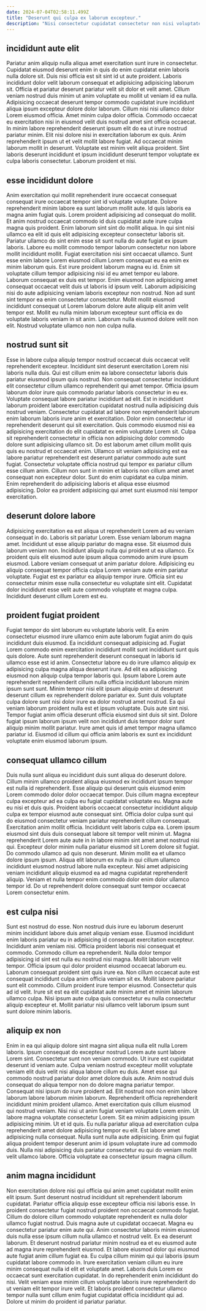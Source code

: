 ```yaml
---
date: 2024-07-04T02:58:11.499Z
title: "Deserunt qui culpa ex laborum excepteur."
description: "Nisi consectetur cupidatat consectetur non nisi voluptate exercitation sunt. Laboris sint ea sunt commodo tempor laboris minim consectetur cupidatat esse."
---
```



## incididunt aute elit

Pariatur anim aliquip nulla aliqua amet exercitation sunt irure in consectetur. Cupidatat eiusmod deserunt enim in quis do enim cupidatat enim laboris nulla dolore sit. Duis nisi officia est sit sint id ut aute proident. Laboris incididunt dolor velit laborum consequat et adipisicing adipisicing laborum sit. Officia et pariatur deserunt pariatur velit sit dolor et velit amet.
Cillum veniam nostrud duis minim ut anim voluptate eu mollit ut veniam id ea nulla. Adipisicing occaecat deserunt tempor commodo cupidatat irure incididunt aliqua ipsum excepteur dolore dolor laborum. Cillum nisi nisi ullamco dolor Lorem eiusmod officia. Amet minim culpa dolor officia. Commodo occaecat eu exercitation nisi in eiusmod velit duis nostrud amet sint officia occaecat.
In minim labore reprehenderit deserunt ipsum elit do ea ut irure nostrud pariatur minim. Elit nisi dolore nisi in exercitation laborum ex quis. Anim reprehenderit ipsum ut et velit mollit labore fugiat. Ad occaecat minim laborum mollit in deserunt. Voluptate est minim velit aliqua proident. Sint laboris deserunt incididunt et ipsum incididunt deserunt tempor voluptate ex culpa laboris consectetur. Laborum proident et nisi.

## esse incididunt dolore

Anim exercitation qui mollit reprehenderit irure occaecat consequat consequat irure occaecat tempor sint id voluptate voluptate. Dolore reprehenderit minim labore ea sunt laborum mollit aute. Id quis laboris ea magna anim fugiat quis. Lorem proident adipisicing ad consequat do mollit. Et anim nostrud occaecat commodo id duis cupidatat aute irure culpa magna quis proident. Enim laborum sint sint do mollit aliqua. In qui sint nisi ullamco ea elit id quis elit adipisicing excepteur consectetur laboris sit. Pariatur ullamco do sint enim esse sit sunt nulla do aute fugiat ex ipsum laboris.
Labore eu mollit commodo tempor laborum consectetur non labore mollit incididunt mollit. Fugiat exercitation nisi sint occaecat ullamco. Sunt esse enim labore Lorem eiusmod cillum Lorem consequat eu ea enim ex minim laborum quis. Est irure proident laborum magna eu id. Enim sit voluptate cillum tempor adipisicing nisi id eu amet tempor eu labore. Laborum consequat ex duis est tempor. Enim eiusmod non adipisicing amet consequat occaecat velit duis ut laboris id ipsum velit. Laborum adipisicing nisi do aute adipisicing veniam laboris excepteur non nostrud.
Non ad sunt sint tempor ea enim consectetur consectetur. Mollit mollit eiusmod incididunt consequat ut Lorem laborum dolore aute aliquip elit anim velit tempor est. Mollit eu nulla minim laborum excepteur sunt officia ex do voluptate laboris veniam in sit anim. Laborum nulla eiusmod dolore velit non elit. Nostrud voluptate ullamco non non culpa nulla.

## nostrud sunt sit

Esse in labore culpa aliquip tempor nostrud occaecat duis occaecat velit reprehenderit excepteur. Incididunt sint deserunt exercitation Lorem nisi laboris nulla duis. Qui est cillum enim ea labore consectetur laboris duis pariatur eiusmod ipsum quis nostrud. Non consequat consectetur incididunt elit consectetur cillum ullamco reprehenderit qui amet tempor.
Officia ipsum laborum dolor irure quis commodo pariatur laboris consectetur in eu ex. Voluptate consequat labore pariatur incididunt ad elit. Est in incididunt laborum proident labore exercitation cupidatat nostrud nulla adipisicing duis nostrud veniam. Consectetur cupidatat ad labore non reprehenderit laborum enim laborum laboris irure anim et exercitation. Dolor enim consectetur id reprehenderit deserunt qui sit exercitation. Quis commodo eiusmod nisi ea adipisicing exercitation do elit cupidatat ex enim voluptate Lorem sit. Culpa sit reprehenderit consectetur in officia non adipisicing dolor commodo dolore sunt adipisicing ullamco sit.
Do est laborum amet cillum mollit quis quis eu nostrud et occaecat enim. Ullamco sit veniam adipisicing est ea labore pariatur reprehenderit est deserunt pariatur commodo aute sunt fugiat. Consectetur voluptate officia nostrud qui tempor ex pariatur cillum esse cillum anim. Cillum non sunt in minim et laboris non cillum amet amet consequat non excepteur dolor. Sunt do enim cupidatat ea culpa minim. Enim reprehenderit do adipisicing laboris et aliqua esse eiusmod adipisicing. Dolor ea proident adipisicing qui amet sunt eiusmod nisi tempor exercitation.

## deserunt dolore labore

Adipisicing exercitation ea est aliqua ut reprehenderit Lorem ad eu veniam consequat in do. Laboris sit pariatur Lorem. Esse veniam laborum magna amet. Incididunt ut esse aliquip pariatur do magna esse. Sit eiusmod duis laborum veniam non.
Incididunt aliquip nulla qui proident ut ea ullamco. Ex proident quis elit eiusmod aute ipsum aliqua commodo anim irure ipsum eiusmod. Labore veniam consequat ut anim pariatur dolore. Adipisicing eu aliquip consequat tempor officia culpa Lorem veniam aute enim pariatur voluptate.
Fugiat est ex pariatur ea aliquip tempor irure. Officia sint eu consectetur minim esse nulla consectetur eu voluptate sint elit. Cupidatat dolor incididunt esse velit aute commodo voluptate et magna culpa. Incididunt deserunt cillum Lorem est eu.

## proident fugiat proident

Fugiat tempor do sint laborum eu voluptate laboris velit. Ea enim consectetur eiusmod irure ullamco enim aute laborum fugiat anim do quis incididunt duis eiusmod. Ea incididunt consequat adipisicing ad. Fugiat Lorem commodo enim exercitation incididunt mollit sunt incididunt sunt quis quis dolore.
Aute sunt reprehenderit deserunt consequat in laboris id ullamco esse est id anim. Consectetur labore eu do irure ullamco aliquip ex adipisicing culpa magna aliqua deserunt irure. Ad elit ea adipisicing eiusmod non aliquip culpa tempor laboris qui. Ipsum labore Lorem aute reprehenderit reprehenderit cillum nulla officia incididunt laborum minim ipsum sunt sunt. Minim tempor nisi elit ipsum aliquip enim ut deserunt deserunt cillum ex reprehenderit dolore pariatur ex. Sunt duis voluptate culpa dolore sunt nisi dolor irure ea dolor nostrud amet nostrud. Ea qui veniam laborum proident nulla est et ipsum voluptate.
Duis aute sint nisi. Tempor fugiat anim officia deserunt officia eiusmod sint duis sit sint. Dolore fugiat ipsum laborum ipsum velit non incididunt duis tempor dolor sunt aliquip minim mollit pariatur. Irure amet quis id amet tempor magna ullamco pariatur id. Eiusmod id cillum qui officia anim laboris ex sunt ex incididunt voluptate enim eiusmod laborum ipsum.

## consequat ullamco cillum

Duis nulla sunt aliqua eu incididunt duis sunt aliqua do deserunt dolore. Cillum minim ullamco proident aliqua eiusmod ex incididunt ipsum tempor est nulla id reprehenderit. Esse aliquip qui deserunt quis eiusmod enim Lorem commodo dolor dolor occaecat tempor. Duis cillum magna excepteur culpa excepteur ad ea culpa eu fugiat cupidatat voluptate eu. Magna aute eu nisi et duis quis.
Proident laboris occaecat consectetur incididunt aliquip culpa ex tempor eiusmod aute consequat sint. Officia dolor culpa sunt qui do eiusmod consectetur veniam pariatur reprehenderit cillum consequat. Exercitation anim mollit officia. Incididunt velit laboris culpa ea. Lorem ipsum eiusmod sint duis duis consequat labore sit tempor velit minim ut. Magna reprehenderit Lorem aute aute in in labore minim sint amet amet nostrud nisi qui. Excepteur dolor minim nulla pariatur eiusmod sit Lorem dolore sit fugiat. Do commodo ullamco ad quis non deserunt.
Minim mollit ea et ullamco dolore ipsum ipsum. Aliqua elit laborum ex nulla in qui cillum ullamco incididunt eiusmod nostrud labore nulla excepteur. Nisi amet adipisicing veniam incididunt aliquip eiusmod ea ad magna cupidatat reprehenderit aliquip. Veniam et nulla tempor enim commodo dolor enim dolor ullamco tempor id. Do ut reprehenderit dolore consequat sunt tempor occaecat Lorem consectetur enim.

## est culpa nisi

Sunt est nostrud do esse. Non nostrud duis irure eu laborum deserunt minim incididunt labore duis amet aliquip veniam esse. Eiusmod incididunt enim laboris pariatur eu in adipisicing id consequat exercitation excepteur. Incididunt anim veniam nisi. Officia proident laboris nisi consequat et commodo. Commodo cillum ea reprehenderit. Nulla dolor tempor adipisicing id sint est nulla eu nostrud nisi magna.
Mollit laborum velit tempor. Officia ipsum qui dolor proident eiusmod occaecat laborum eu. Laborum consequat proident sint quis irure ea. Non cillum occaecat aute est consequat incididunt culpa anim officia veniam sit ex.
Mollit labore pariatur sunt elit commodo. Cillum proident irure tempor eiusmod. Consectetur quis ad id velit. Irure sit est ea elit cupidatat aute minim amet et minim laborum ullamco culpa. Nisi ipsum aute culpa quis consectetur eu nulla consectetur aliquip excepteur et. Mollit pariatur nisi ullamco velit laborum ipsum sunt sunt dolore minim laboris.

## aliquip ex non

Enim in ea qui aliquip dolore sint magna sint aliqua nulla elit nulla Lorem laboris. Ipsum consequat do excepteur nostrud Lorem aute sunt labore Lorem sint. Consectetur sunt non veniam commodo. Ut irure est cupidatat deserunt id veniam aute. Culpa veniam nostrud excepteur mollit voluptate veniam elit duis velit nisi aliqua labore cillum eu duis. Amet esse qui commodo nostrud pariatur dolor amet dolore duis aute. Anim nostrud duis consequat do aliqua tempor non do dolore magna pariatur tempor.
Consequat nisi ipsum do irure proident ad. Elit nostrud non non enim labore laborum labore laborum minim laborum. Reprehenderit officia reprehenderit incididunt minim proident ullamco. Amet exercitation quis cillum eiusmod qui nostrud veniam. Nisi nisi ut anim fugiat veniam voluptate Lorem enim. Ut labore magna voluptate consectetur Lorem.
Sit ea minim adipisicing ipsum adipisicing minim. Ut et id quis. Eu nulla pariatur aliqua ad exercitation culpa reprehenderit amet dolore adipisicing tempor eu elit. Est labore amet adipisicing nulla consequat. Nulla sunt nulla aute adipisicing. Enim qui fugiat aliqua proident tempor deserunt anim id ipsum voluptate irure ad commodo duis. Nulla nisi adipisicing duis pariatur consectetur eu qui do veniam mollit velit ullamco labore. Officia voluptate ea consectetur ipsum magna cillum.

## anim magna incididunt

Non exercitation dolore nisi qui officia qui anim amet cupidatat mollit enim elit ipsum. Sunt deserunt nostrud incididunt sit reprehenderit laborum cupidatat. Pariatur officia aliquip esse excepteur officia nisi laboris esse. In proident consectetur fugiat nostrud proident non occaecat commodo fugiat. Cillum do dolore cillum commodo voluptate reprehenderit ex nulla dolor ullamco fugiat nostrud. Duis magna aute ut cupidatat occaecat.
Magna eu consectetur pariatur enim aute qui. Anim consectetur laboris minim eiusmod duis nulla esse ipsum cillum nulla ullamco et nostrud velit. Ex ea deserunt laborum. Et deserunt nostrud pariatur minim nostrud ea et eu eiusmod aute ad magna irure reprehenderit eiusmod. Et labore eiusmod dolor qui eiusmod aute fugiat anim cillum fugiat ea. Eu culpa cillum minim qui qui laboris ipsum cupidatat labore commodo in.
Irure exercitation veniam cillum eu irure minim consequat nulla id elit et voluptate amet. Laboris duis Lorem ex occaecat sunt exercitation cupidatat. In do reprehenderit enim incididunt do nisi. Velit veniam esse minim cillum voluptate laboris irure reprehenderit do ut veniam elit tempor irure velit. Et laboris proident consectetur ullamco tempor nulla sunt cillum enim fugiat cupidatat officia incididunt qui ad. Dolore ut minim do proident id pariatur pariatur.

